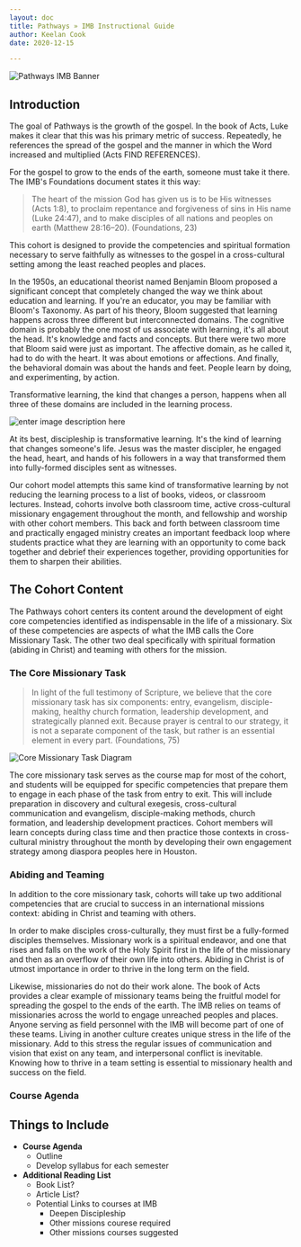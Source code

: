 ```yaml
---
layout: doc
title: Pathways » IMB Instructional Guide
author: Keelan Cook
date: 2020-12-15

---
```


![Pathways IMB Banner](https://i.imgur.com/aeVVD30.png)

## Introduction
The goal of Pathways is the growth of the gospel. In the book of Acts, Luke makes it clear that this was his primary metric of success. Repeatedly, he references the spread of the gospel and the manner in which the Word increased and multiplied (Acts FIND REFERENCES). 

For the gospel to grow to the ends of the earth, someone must take it there. The IMB's Foundations document states it this way: 
>The heart of the mission God has given us is to be His witnesses (Acts 1:8), to proclaim repentance and forgiveness of sins in His name (Luke 24:47), and to make disciples of all nations and peoples on earth (Matthew 28:16–20). (Foundations, 23)

This cohort is designed to provide the competencies and spiritual formation necessary to serve faithfully as witnesses to the gospel in a cross-cultural setting among the least reached peoples and places. 

In the 1950s, an educational theorist named Benjamin Bloom proposed a significant concept that completely changed the way we think about education and learning. If you're an educator, you may be familiar with Bloom's Taxonomy. As part of his theory, Bloom suggested that learning happens across three different but interconnected domains. The cognitive domain is probably the one most of us associate with learning, it's all about the head. It's knowledge and facts and concepts. But there were two more that Bloom said were just as important. The affective domain, as he called it, had to do with the heart. It was about emotions or affections. And finally, the behavioral domain was about the hands and feet. People learn by doing, and experimenting, by action.

Transformative learning, the kind that changes a person, happens when all three of these domains are included in the learning process.

![enter image description here](https://i.imgur.com/Ft2l6cy.png)

At its best, discipleship is transformative learning. It's the kind of learning that changes someone's life. Jesus was the master discipler, he engaged the head, heart, and hands of his followers in a way that transformed them into fully-formed disciples sent as witnesses.

Our cohort model attempts this same kind of transformative learning by not reducing the learning process to a list of books, videos, or classroom lectures. Instead, cohorts involve both classroom time, active cross-cultural missionary engagement throughout the month, and fellowship and worship with other cohort members. This back and forth between classroom time and practically engaged ministry creates an important feedback loop where students practice what they are learning with an opportunity to come back together and debrief their experiences together, providing opportunities for them to sharpen their abilities.

## The Cohort Content
The Pathways cohort centers its content around the development of eight core competencies identified as indispensable in the life of a missionary. Six of these competencies are aspects of what the IMB calls the Core Missionary Task. The other two deal specifically with spiritual formation (abiding in Christ) and teaming with others for the mission.

### The Core Missionary Task
>In light of the full testimony of Scripture, we believe that the core missionary task has six components: entry, evangelism, disciple-making, healthy church formation, leadership development, and strategically planned exit. Because prayer is central to our strategy, it is not a separate component of the task, but rather is an essential element in every part. (Foundations, 75)

![Core Missionary Task Diagram](https://i.imgur.com/GfS51fH.png)

The core missionary task serves as the course map for most of the cohort, and students will be equipped for specific competencies that prepare them to engage in each phase of the task from entry to exit. This will include preparation in discovery and cultural exegesis, cross-cultural communication and evangelism, disciple-making methods, church formation, and leadership development practices. Cohort members will learn concepts during class time and then practice those contexts in cross-cultural ministry throughout the month by developing their own engagement strategy among diaspora peoples here in Houston.

### Abiding and Teaming
In addition to the core missionary task, cohorts will take up two additional competencies that are crucial to success in an international missions context: abiding in Christ and teaming with others.

In order to make disciples cross-culturally, they must first be a fully-formed disciples themselves. Missionary work is a spiritual endeavor, and one that rises and falls on the work of the Holy Spirit first in the life of the missionary and then as an overflow of their own life into others. Abiding in Christ is of utmost importance in order to thrive in the long term on the field.

Likewise, missionaries do not do their work alone. The book of Acts provides a clear example of missionary teams being the fruitful model for spreading the gospel to the ends of the earth. The IMB relies on teams of missionaries across the world to engage unreached peoples and places. Anyone serving as field personnel with the IMB will become part of one of these teams. Living in another culture creates unique stress in the life of the missionary. Add to this stress the regular issues of communication and vision that exist on any team, and interpersonal conflict is inevitable. Knowing how to thrive in a team setting is essential to missionary health and success on the field. 


### Course Agenda

## Things to Include
* **Course Agenda**
	* Outline 
	* Develop syllabus for each semester
* **Additional Reading List**
	* Book List?
	* Article List?
	* Potential Links to courses at IMB
		* Deepen Discipleship
		* Other missions courese required
		* Other missions courses suggested
<!--stackedit_data:
eyJoaXN0b3J5IjpbLTg0NTYzNDU5NiwtMTAzMDQ2MDEwMywtMT
kxMjQ5MzM2NSwtMTk5NTk3ODg2NywtMTIyNDc4NDQ4MCw0OTc2
MzM5NzQsLTMyNjgyMDU5Miw5NTA2OTQwNDQsNTk3NDM5Mzg4LC
0xNDMzMjU3NzEwLC0yMDk1NjI2NDA0LDIwOTcyMzM2NTUsMTk0
MzE5ODEwNywtMTQwOTY0MTM0OCw0NjM5Mjc1NjQsLTM3MzQxMD
YwLDE0ODQ1MDU5NTcsLTg0NjcwODczLC0yMTM3NDI3NTUyLC0x
NjU3OTEzMDEwXX0=
-->